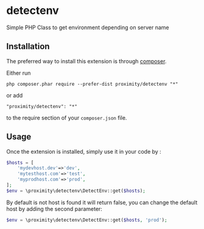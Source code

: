 # detectenv
Simple PHP Class to get environment depending on server name

Installation
------------

The preferred way to install this extension is through [composer](http://getcomposer.org/download/).

Either run

```
php composer.phar require --prefer-dist proximity/detectenv "*"
```

or add

```
"proximity/detectenv": "*"
```

to the require section of your `composer.json` file.


Usage
-----

Once the extension is installed, simply use it in your code by  :

```php
$hosts = [
    'mydevhost.dev'=>'dev',
    'mytesthost.com'=>'test',
    'myprodhost.com'=>'prod',
];
$env = \proximity\detectenv\DetectEnv::get($hosts);
```

By default is not host is found it will return false, you can change the default host by adding the second parameter:
```php
$env = \proximity\detectenv\DetectEnv::get($hosts, 'prod');
```
